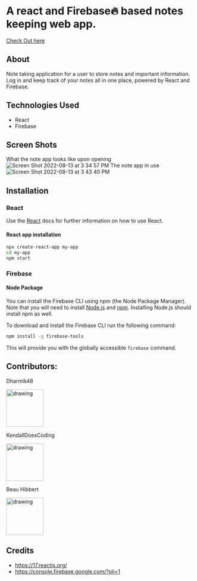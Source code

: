 # A react and Firebase🔥 based notes keeping web app.

[Check Out here](https://notes-react-firebase-v1.web.app/)

## About

Note taking application for a user to store notes and important information. Log in and keep track of your notes all in one place, powered by React and Firebase.

## Technologies Used

- React
- Firebase

## Screen Shots

What the note app looks like upon opening
![Screen Shot 2022-08-13 at 3 34 57 PM](https://user-images.githubusercontent.com/91757275/184515691-bf0fbe5a-251c-4cc7-a7a8-36d7c2575778.png)
The note app in use
![Screen Shot 2022-08-13 at 3 43 40 PM](https://user-images.githubusercontent.com/91757275/184515704-763c3425-0db1-4421-98dd-493e0ccb2445.png)


## Installation

### React

Use the [React](https://reactjs.org/docs/getting-started.html#learn-react) docs for further information on how to use React.

#### React app installation

```bash
npx create-react-app my-app
cd my-app
npm start
```

### Firebase

#### Node Package

You can install the Firebase CLI using npm (the Node Package Manager). Note that you will need to install
[Node.js](http://nodejs.org/) and [npm](https://npmjs.org/). Installing Node.js should install npm as well.

To download and install the Firebase CLI run the following command:

```bash
npm install -g firebase-tools
```

This will provide you with the globally accessible `firebase` command.

## Contributors:

Dharmik48

<img src="https://user-images.githubusercontent.com/91757275/184515825-a88571da-dacd-4d16-8d6c-73e92b872803.png" alt="drawing" width="100"/>

KendallDoesCoding

<img src="https://user-images.githubusercontent.com/91757275/184515905-8ce6b3e3-1fb9-4248-b874-2d32f36ec1ec.png" alt="drawing" width="100"/>

Beau Hibbert

<img src="https://user-images.githubusercontent.com/91757275/184515931-6bdc9b2a-95c4-4565-89e3-edadb0928b4a.png" alt="drawing" width="100"/>

## Credits

- https://17.reactjs.org/
- https://console.firebase.google.com/?pli=1
